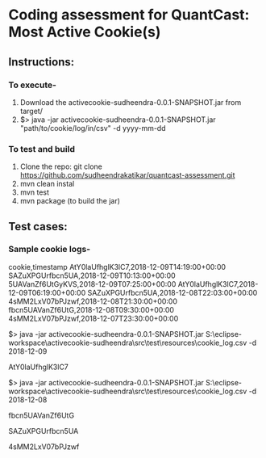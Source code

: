 # Coding assessment for QuantCast: Most Active Cookie(s)

## Instructions:

### To execute-

1. Download the activecookie-sudheendra-0.0.1-SNAPSHOT.jar from target/
2. $> java -jar activecookie-sudheendra-0.0.1-SNAPSHOT.jar "path/to/cookie/log/in/csv" -d yyyy-mm-dd

### To test and build

1. Clone the repo: git clone https://github.com/sudheendrakatikar/quantcast-assessment.git
2. mvn clean instal
3. mvn test
4. mvn package (to build the jar)

## Test cases:

### Sample cookie logs-
cookie,timestamp
AtY0laUfhglK3lC7,2018-12-09T14:19:00+00:00
SAZuXPGUrfbcn5UA,2018-12-09T10:13:00+00:00
5UAVanZf6UtGyKVS,2018-12-09T07:25:00+00:00
AtY0laUfhglK3lC7,2018-12-09T06:19:00+00:00
SAZuXPGUrfbcn5UA,2018-12-08T22:03:00+00:00
4sMM2LxV07bPJzwf,2018-12-08T21:30:00+00:00
fbcn5UAVanZf6UtG,2018-12-08T09:30:00+00:00
4sMM2LxV07bPJzwf,2018-12-07T23:30:00+00:00

$> java -jar activecookie-sudheendra-0.0.1-SNAPSHOT.jar S:\eclipse-workspace\activecookie-sudheendra\src\test\resources\cookie_log.csv -d 2018-12-09

AtY0laUfhglK3lC7

$> java -jar activecookie-sudheendra-0.0.1-SNAPSHOT.jar S:\eclipse-workspace\activecookie-sudheendra\src\test\resources\cookie_log.csv -d 2018-12-08

fbcn5UAVanZf6UtG

SAZuXPGUrfbcn5UA

4sMM2LxV07bPJzwf
